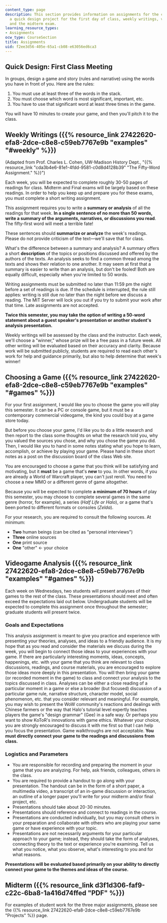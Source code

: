 ```yaml
---
content_type: page
description: This section provides information on assignments for the course, including
  a quick design project for the first day of class, weekly writings, videogame analysis,
  and the midterm exam.
learning_resource_types:
- Assignments
ocw_type: CourseSection
title: Assignments
uid: f2ee3d56-405e-65a1-cb08-e63056ed6ca3
---
```


Quick Design: First Class Meeting
---------------------------------

In groups, design a game and story (rules and narrative) using the words you have in front of you. Here are the rules:

1.  You must use at least three of the words in the stack.
2.  You must choose which word is most significant, important, etc.
3.  You have to use that significant word at least three times in the game.

You will have 10 minutes to create your game, and then you'll pitch it to the class.

Weekly Writings ({{% resource_link 27422620-efa8-2dce-c8e8-c59eb7767e9b "examples" "#weekly" %}})
-------------------------------------------------------------------

(Adapted from Prof. Charles L. Cohen, UW-Madison History Dept., "{{% resource_link "cda3b4e6-81e1-4fdd-9581-c0d8d4128b39" "The Fifty-Word Assignment." %}}")

Each week, you will be expected to complete roughly 30-50 pages of readings for class. Midterm and Final exams will be largely based on these readings. In order to help you keep up and prepare you for these exams, you must complete a short writing assignment.

This assignment requires you to write a **summary or analysis** of all the readings for that week. **In a single sentence of no more than 50 words, write a summary of the arguments, narratives, or discussions you read**. The fifty-first word will meet a terrible fate!

These sentences should **summarize or analyze** the week's readings. Please do not provide criticism of the text—we'll save that for class.

What's the difference between a summary and analysis? A summary offers a short **description** of the topics or positions discussed and offered by the authors of the texts. An analysis seeks to find a common thread among the texts and shows their relation to one another. It may seem at first that a summary is easier to write than an analysis, but don't be fooled! Both are equally difficult, especially when you're limited to 50 words.

Writing assignments must be submitted no later than 11:59 pm the night before a set of readings is due. If the schedule is interrupted, the rule still applies: writing is still due no later than the night before we discuss a reading. The MIT Server will lock you out if you try to submit your work after that time. Late assignments are not accepted.

**Twice this semester, you may take the option of writing a 50-word statement about a guest speaker's presentation or another student's analysis presentation.**

Weekly writings will be assessed by the class and the instructor. Each week, we'll choose a "winner," whose prize will be a free pass in a future week. All other writing will be evaluated based on their accuracy and clarity. Because work will be submitted publicly, students are required to read each other's work for help and guidance primarily, but also to help determine that week's winner!

Choosing a Game ({{% resource_link 27422620-efa8-2dce-c8e8-c59eb7767e9b "examples" "#games" %}})
------------------------------------------------------------------

For your first assignment, I would like you to choose the game you will play this semester. It can be a PC or console game, but it must be a contemporary commercial videogame, the kind you could buy at a game store today.

But before you choose your game, I'd like you to do a little research and then report to the class some thoughts on what the research told you, why you valued the sources you chose, and why you chose the game you did. Then, I would like you to hand in some notes stating what you hope to learn, accomplish, or achieve by playing your game. Please hand in these short notes as a post on the discussion board of the class Web site.

You are encouraged to choose a game that you think will be satisfying and motivating, but it **must** be a game that's **new** to you. In other words, if you are already a World of Warcraft player, you can't just reroll. You need to choose a new MMO or a different genre of game altogether.

Because you will be expected to complete **a minimum of 70 hours** of play this semester, you may choose to complete several games in the same genre (horror, for example), a series (_Half Life or Halo_), or a game that's been ported to different formats or consoles (_Zelda_).

For your research, you are required to consult the following sources. At minimum:

*   **Two** human beings (can be cited as "personal interviews")
*   **Three** online sources
*   **One** print source
*   **One** "other" ← your choice

Videogame Analysis ({{% resource_link 27422620-efa8-2dce-c8e8-c59eb7767e9b "examples" "#games" %}})
---------------------------------------------------------------------

Each week on Wednesdays, two students will present analyses of their games to the rest of the class. These presentations should meet and often exceed the expectations laid out below. Undergraduate students will be expected to complete this assignment once throughout the semester; graduate students will present twice.

### Goals and Expectations

This analysis assignment is meant to give you practice and experience with presenting your theories, analyses, and ideas to a friendly audience. It is my hope that as you read and consider the materials we discuss during the week, you will begin to connect those ideas to your experiences with your game. If there are particularly interesting moments, ideas, concepts, happenings, etc. with your game that you think are relevant to class discussions, readings, and course materials, you are encouraged to explore those ideas more deeply in this presentation. You will then bring your game (or recorded moment in the game) to class and connect your analysis to the topics discussed in class. Analyses can be either a close reading of a particular moment in a game or else a broader (but focused) discussion of a particular game rule, narrative structure, character model, social phenomenon, etc. that you consider relevant and meaningful. For example, you may wish to present the WoW community's reactions and dealings with Chinese farmers or the way that Halo's tutorial level expertly teaches players the game's "design grammar" (Gee) in a safe way. Or perhaps you want to show KoToR's innovations with game ethics. Whatever your choice, you are strongly encouraged to discuss it with me first so that I can help you focus the presentation. Game walkthroughs are not acceptable. **You must directly connect your game to the readings and discussions from class.**

### Logistics and Parameters

*   You are responsible for recording and preparing the moment in your game that you are analyzing. For help, ask friends, colleagues, others in the class.
*   You are required to provide a handout to go along with your presentation. The handout can be in the form of a short paper, a multimedia video, a transcript of an in-game discussion or interaction, an outline of a longer paper you'll write for your midterm and/or final project, etc.
*   Presentations should take about 20-30 minutes.
*   Presentations should reference and connect to readings in the course.
*   Presentations are conducted individually, but you may consult others in your preparation and collaborate with others who are playing your same game or have experience with your topic.
*   Presentations are not necessarily arguments for your particular approach to your game; instead, they should take the form of analyses, connecting theory to the text or experience you're examining. Tell us what you notice, what you observe, what's interesting to you and for what reasons.

**Presentations will be evaluated based primarily on your ability to directly connect your game to the themes and ideas of the course.**

Midterm ({{% resource_link d3f1d306-faf9-c22c-6ba8-1a416d74ffed "PDF" %}})
-----------------------------------------------------------

For examples of student work for the three major assignments, please see the {{% resource_link 27422620-efa8-2dce-c8e8-c59eb7767e9b "Projects" %}} page.